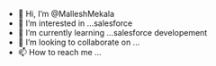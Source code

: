 - 👋 Hi, I’m @MalleshMekala
- 👀 I’m interested in ...salesforce 
- 🌱 I’m currently learning ...salesforce developement
- 💞️ I’m looking to collaborate on ...
- 📫 How to reach me ...

<!---
MalleshMekala/MalleshMekala is a ✨ special ✨ repository because its `README.md` (this file) appears on your GitHub profile.
You can click the Preview link to take a look at your changes.
--->
